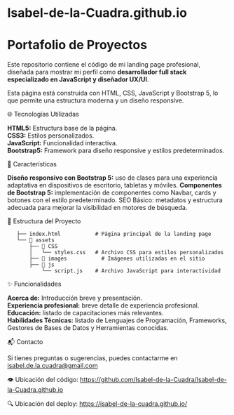 # Isabel-de-la-Cuadra.github.io
# Portafolio de Proyectos

Este repositorio contiene el código de mi landing page profesional, diseñada para mostrar mi perfil como **desarrollador full stack especializado en JavaScript y diseñador UX/UI**.  

Esta página está construida con HTML, CSS, JavaScript y Bootstrap 5, lo que permite una estructura moderna y un diseño responsive.

🌐 Tecnologías Utilizadas

**HTML5:** Estructura base de la página.  
**CSS3:** Estilos personalizados.  
**JavaScript:** Funcionalidad interactiva.  
**Bootstrap5:** Framework para diseño responsive y estilos predeterminados.  

🎨 Características

**Diseño responsivo con Bootstrap 5:** uso de clases para una experiencia adaptativa en dispositivos de escritorio, tabletas y móviles.
**Componentes de Bootstrap 5:** implementación de componentes como Navbar, cards y botones con el estilo predeterminado.
SEO Básico: metadatos y estructura adecuada para mejorar la visibilidad en motores de búsqueda.

📁 Estructura del Proyecto

```plaintext
   ├── index.html           # Página principal de la landing page
   └── 📁 assets
       ├── 📁 CSS   
       │   └── styles.css   # Archivo CSS para estilos personalizados
       ├── 📁 images           # Imágenes utilizadas en el sitio
       ├── 📁 js
           └── script.js    # Archivo JavaScript para interactividad
```



✨ Funcionalidades

**Acerca de:** Introducción breve y presentación.  
**Experiencia profesional:** breve detalle de experiencia profesional.  
**Educación:** listado de capacitaciones más relevantes.    
**Habilidades Técnicas:** listado de Lenguajes de Programación, Frameworks, Gestores de Bases de Datos y Herramientas conocidas.

📬 Contacto

Si tienes preguntas o sugerencias, puedes contactarme en isabel.de.la.cuadra@gmail.com

👁️ Ubicación del código: https://github.com/Isabel-de-la-Cuadra/Isabel-de-la-Cuadra.github.io

🔍 Ubicación del deploy: https://isabel-de-la-cuadra.github.io/
